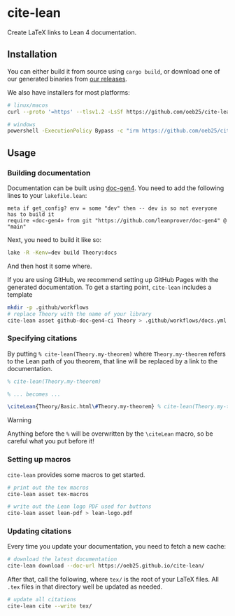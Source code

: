 # cite-lean

Create LaTeX links to Lean 4 documentation.

## Installation

You can either build it from source using `cargo build`, or download one of our generated binaries from [our releases](https://github.com/oeb25/cite-lean/releases/latest).

We also have installers for most platforms:

```bash
# linux/macos
curl --proto '=https' --tlsv1.2 -LsSf https://github.com/oeb25/cite-lean/releases/download/v0.1.1/cite-lean-installer.sh | sh

# windows
powershell -ExecutionPolicy Bypass -c "irm https://github.com/oeb25/cite-lean/releases/download/v0.1.1/cite-lean-installer.ps1 | iex"
```

## Usage

### Building documentation

Documentation can be built using [doc-gen4](https://github.com/leanprover/doc-gen4). You need to add the following lines to your `lakefile.lean`:

```lean
meta if get_config? env = some "dev" then -- dev is so not everyone has to build it
require «doc-gen4» from git "https://github.com/leanprover/doc-gen4" @ "main"
```

Next, you need to build it like so:

```bash
lake -R -Kenv=dev build Theory:docs
```

And then host it some where.

If you are using GitHub, we recommend setting up GitHub Pages with the generated documentation. To get a starting point, `cite-lean` includes a template

```bash
mkdir -p .github/workflows
# replace Theory with the name of your library
cite-lean asset github-doc-gen4-ci Theory > .github/workflows/docs.yml
```

### Specifying citations

By putting `% cite-lean(Theory.my-theorem)` where `Theory.my-theorem` refers to the Lean path of you theorem, that line will be replaced by a link to the documentation.

```tex
% cite-lean(Theory.my-theorem)

% ... becomes ...

\citeLean{Theory/Basic.html\#Theory.my-theorem} % cite-lean(Theory.my-theorem)
```

> [!WARNING]
> Anything before the `%` will be overwritten by the `\citeLean` macro, so be careful what you put before it!

### Setting up macros

`cite-lean` provides some macros to get started.

```bash
# print out the tex macros
cite-lean asset tex-macros

# write out the Lean logo PDF used for buttons
cite-lean asset lean-pdf > lean-logo.pdf
```

### Updating citations

Every time you update your documentation, you need to fetch a new cache:

```bash
# download the latest documentation
cite-lean download --doc-url https://oeb25.github.io/cite-lean/
```

After that, call the following, where `tex/` is the root of your LaTeX files. All `.tex` files in that directory well be updated as needed.

```bash
# update all citations
cite-lean cite --write tex/
```
